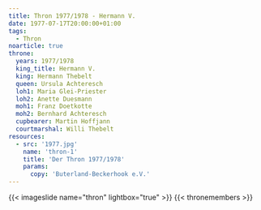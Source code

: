 ```yaml
---
title: Thron 1977/1978 - Hermann V.
date: 1977-07-17T20:00:00+01:00
tags:
  - Thron
noarticle: true
throne:
  years: 1977/1978
  king_title: Hermann V.
  king: Hermann Thebelt
  queen: Ursula Achteresch
  loh1: Maria Glei-Priester
  loh2: Anette Duesmann
  moh1: Franz Doetkotte
  moh2: Bernhard Achteresch
  cupbearer: Martin Hoffjann
  courtmarshal: Willi Thebelt
resources:
  - src: '1977.jpg'
    name: 'thron-1'
    title: 'Der Thron 1977/1978'
    params:
      copy: 'Buterland-Beckerhook e.V.'
---
```

{{< imageslide name="thron" lightbox="true" >}}
{{< thronemembers >}}
